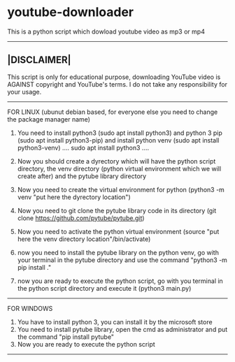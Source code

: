 # youtube-downloader
This is a python script which dowload youtube video as mp3 or mp4


------------
|DISCLAIMER|
------------
This script is only for educational purpose, downloading YouTube video is AGAINST copyright and YouTube's terms. I do not take any responsibility for your usage.


------------
FOR LINUX (ubunut debian based, for everyone else you need to change the package manager name)
1) You need to install python3 (sudo apt install python3) and python 3 pip (sudo apt install python3-pip) and install python venv (sudo apt install python3-venv)
....
   sudo apt install python3
....

3) Now you should create a dyrectory which will have the python script directory, the venv directory (python virtual environment which we will create after) and the pytube library directory

4)  Now you need to create the virtual environment for python (python3 -m venv "put here the dyrectory location")

5) Now you need to git clone the pytube library code in its directory (git clone https://github.com/pytube/pytube.git)

6) Now you need to activate the python virtual  environment (source "put here the venv directory location"/bin/activate)

7) now you need to install the pytube library on the python venv, go with your terminal in the pytube directory and use the command "python3 -m pip install ."

8) now you are ready to execute the python script, go with you terminal in the python script directory and execute it (python3 main.py)


------------
FOR WINDOWS
1) You have to install python 3, you can install it by the microsoft store
1) You need to install pytube library, open the cmd as administrator and put the command "pip install pytube"
2) Now you are ready to execute the python script
------------



